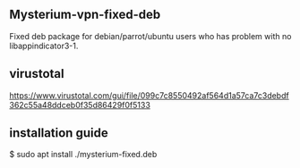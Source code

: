 ## Mysterium-vpn-fixed-deb
Fixed deb package for debian/parrot/ubuntu users who has problem with no libappindicator3-1.

## virustotal
https://www.virustotal.com/gui/file/099c7c8550492af564d1a57ca7c3debdf362c55a48ddceb0f35d86429f0f5133

## installation guide
  $ sudo apt install ./mysterium-fixed.deb

